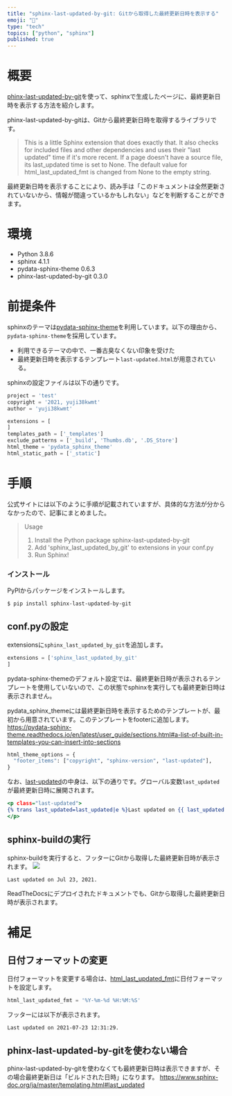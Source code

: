 ```yaml
---
title: "sphinx-last-updated-by-git: Gitから取得した最終更新日時を表示する"
emoji: "🤖"
type: "tech"
topics: ["python", "sphinx"]
published: true
---
```


# 概要
[phinx-last-updated-by-git](https://github.com/mgeier/sphinx-last-updated-by-git)を使って、sphinxで生成したページに、最終更新日時を表示する方法を紹介します。

phinx-last-updated-by-gitは、Gitから最終更新日時を取得するライブラリです。

>This is a little Sphinx extension that does exactly that. It also checks for included files and other dependencies and uses their "last updated" time if it's more recent.
>If a page doesn't have a source file, its last_updated time is set to None.
>The default value for html_last_updated_fmt is changed from None to the empty string.


最終更新日時を表示することにより、読み手は「このドキュメントは全然更新されていないから、情報が間違っているかもしれない」などを判断することができます。

# 環境
* Python 3.8.6
* sphinx 4.1.1
* pydata-sphinx-theme 0.6.3
* phinx-last-updated-by-git 0.3.0

# 前提条件
sphinxのテーマは[pydata-sphinx-theme](https://github.com/pydata/pydata-sphinx-theme)を利用しています。以下の理由から、`pydata-sphinx-theme`を採用しています。
* 利用できるテーマの中で、一番古臭なくない印象を受けた
* 最終更新日時を表示するテンプレート`last-updated.html`が用意されている。

sphinxの設定ファイルは以下の通りです。

```python:docs/conf.py
project = 'test'
copyright = '2021, yuji38kwmt'
author = 'yuji38kwmt'

extensions = [
]
templates_path = ['_templates']
exclude_patterns = ['_build', 'Thumbs.db', '.DS_Store']
html_theme = 'pydata_sphinx_theme'
html_static_path = ['_static']
```

# 手順
公式サイトには以下のように手順が記載されていますが、具体的な方法が分からなかったので、記事にまとめました。

>Usage
>1. Install the Python package sphinx-last-updated-by-git
>2. Add 'sphinx_last_updated_by_git' to extensions in your conf.py
>3. Run Sphinx!

### インストール
PyPIからパッケージをインストールします。

```
$ pip install sphinx-last-updated-by-git
```

## conf.pyの設定
extensionsに`sphinx_last_updated_by_git`を追加します。

```python:docs/conf.py
extensions = ['sphinx_last_updated_by_git'
]
```

pydata-sphinx-themeのデフォルト設定では、最終更新日時が表示されるテンプレートを使用していないので、この状態でsphinxを実行しても最終更新日時は表示されません。

pydata_sphinx_themeには最終更新日時を表示するためのテンプレートが、最初から用意されています。このテンプレートをfooterに追加します。
https://pydata-sphinx-theme.readthedocs.io/en/latest/user_guide/sections.html#a-list-of-built-in-templates-you-can-insert-into-sections

```python:docs/conf.py
html_theme_options = {
  "footer_items": ["copyright", "sphinx-version", "last-updated"],
}
```

なお、[last-updated](https://github.com/pydata/pydata-sphinx-theme/blob/master/pydata_sphinx_theme/_templates/last-updated.html)の中身は、以下の通りです。グローバル変数`last_updated`が最終更新日時に展開されます。

```html:pydata_sphinx_theme/_templates/last-updated.html
<p class="last-updated">
{% trans last_updated=last_updated|e %}Last updated on {{ last_updated }}.{% endtrans %}<br>
</p>
```

## sphinx-buildの実行
sphinx-buildを実行すると、フッターにGitから取得した最終更新日時が表示されます。
![](https://storage.googleapis.com/zenn-user-upload/c69534f581971f1da94722cc.png)

```
Last updated on Jul 23, 2021.
```

ReadTheDocsにデプロイされたドキュメントでも、Gitから取得した最終更新日時が表示されます。

# 補足
## 日付フォーマットの変更
日付フォーマットを変更する場合は、[html_last_updated_fmt](https://www.sphinx-doc.org/ja/master/usage/configuration.html#confval-html_last_updated_fmt)に日付フォーマットを設定します。

```python:docs/conf.py
html_last_updated_fmt = '%Y-%m-%d %H:%M:%S'
```

フッターには以下が表示されます。
```
Last updated on 2021-07-23 12:31:29.
```

## phinx-last-updated-by-gitを使わない場合
phinx-last-updated-by-gitを使わなくても最終更新日時は表示できますが、その場合最終更新日は「ビルドされた日時」になります。
https://www.sphinx-doc.org/ja/master/templating.html#last_updated
